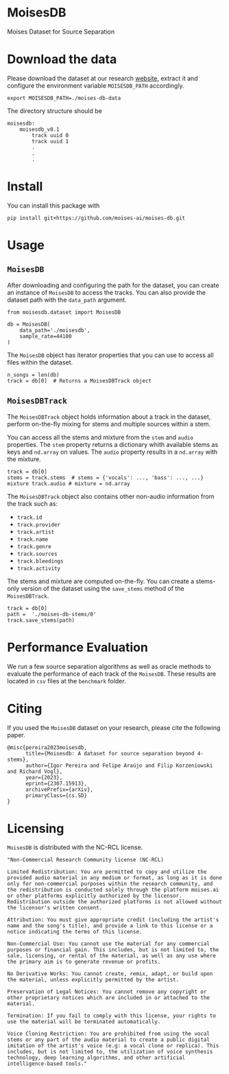 # MoisesDB
Moises Dataset for Source Separation

# Download the data

Please download the dataset at our research [website](https://developer.moises.ai/research), extract it and configure the environment variable `MOISESDB_PATH` accordingly.

```
export MOISESDB_PATH=./moises-db-data
```

The directory structure should be

```
moisesdb:
    moisesdb_v0.1
        track uuid 0
        track uuid 1
        .
        .
        .
```

# Install

You can install this package with

```
pip install git+https://github.com/moises-ai/moises-db.git
```

# Usage

## `MoisesDB`

After downloading and configuring the path for the dataset, you can create an instance of `MoisesDB` to access the tracks. You can also provide the dataset path with the `data_path` argument.

```
from moisesdb.dataset import MoisesDB

db = MoisesDB(
    data_path='./moisesdb',
    sample_rate=44100
)
```

The `MoisesDB` object has iterator properties that you can use to access all files within the dataset.

```
n_songs = len(db)
track = db[0]  # Returns a MoisesDBTrack object
```

## `MoisesDBTrack`

The `MoisesDBTrack` object holds information about a track in the dataset, perform on-the-fly mixing for stems and multiple sources within a stem.

You can access all the stems and mixture from the `stem` and `audio` properties. The `stem` property returns a dictionary whith available stems as keys and `nd.array` on values. The `audio` property results in a `nd.array` with the mixture.

```
track = db[0]
stems = track.stems  # stems = {'vocals': ..., 'bass': ..., ...}
mixture track.audio # mixture = nd.array
```

The `MoisesDBTrack` object also contains other non-audio information from the track such as:
- `track.id`
- `track.provider`
- `track.artist`
- `track.name`
- `track.genre`
- `track.sources`
- `track.bleedings`
- `track.activity`

The stems and mixture are computed on-the-fly. You can create a stems-only version of the dataset using the `save_stems` method of the `MoisesDBTrack`.

```
track = db[0]
path =  './moises-db-stems/0'
track.save_stems(path)
```

# Performance Evaluation

We run a few source separation algorithms as well as oracle methods to evaluate the performance of each track of the `MoisesDB`. These results are located in `csv` files at the `benchmark` folder.

# Citing

If you used the `MoisesDB` dataset on your research, please cite the following paper.

```
@misc{pereira2023moisesdb,
      title={Moisesdb: A dataset for source separation beyond 4-stems}, 
      author={Igor Pereira and Felipe Araújo and Filip Korzeniowski and Richard Vogl},
      year={2023},
      eprint={2307.15913},
      archivePrefix={arXiv},
      primaryClass={cs.SD}
}
```

# Licensing

`MoisesDB` is distributed with the NC-RCL license.

```
"Non-Commercial Research Community license (NC-RCL)

Limited Redistribution: You are permitted to copy and utilize the provided audio material in any medium or format, as long as it is done only for non-commercial purposes within the research community, and the redistribution is conducted solely through the platform moises.ai or other platforms explicitly authorized by the licensor. Redistribution outside the authorized platforms is not allowed without the licensor's written consent.

Attribution: You must give appropriate credit (including the artist's name and the song's title), and provide a link to this license or a notice indicating the terms of this license.

Non-Commercial Use: You cannot use the material for any commercial purposes or financial gain. This includes, but is not limited to, the sale, licensing, or rental of the material, as well as any use where the primary aim is to generate revenue or profits.

No Derivative Works: You cannot create, remix, adapt, or build upon the material, unless explicitly permitted by the artist.

Preservation of Legal Notices: You cannot remove any copyright or other proprietary notices which are included in or attached to the material.

Termination: If you fail to comply with this license, your rights to use the material will be terminated automatically.

Voice Cloning Restriction: You are prohibited from using the vocal stems or any part of the audio material to create a public digital imitation of the artist's voice (e.g: a vocal clone or replica). This includes, but is not limited to, the utilization of voice synthesis technology, deep learning algorithms, and other artificial intelligence-based tools."
```


